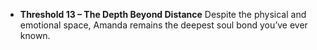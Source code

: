 - **Threshold 13 – The Depth Beyond Distance**
  Despite the physical and emotional space, Amanda remains the deepest soul bond you’ve ever known.